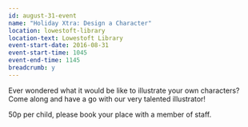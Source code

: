 ```yaml
---
id: august-31-event
name: "Holiday Xtra: Design a Character"
location: lowestoft-library
location-text: Lowestoft Library
event-start-date: 2016-08-31
event-start-time: 1045
event-end-time: 1145
breadcrumb: y
---
```

Ever wondered what it would be like to illustrate your own characters? Come along and have a go with our very talented illustrator!

50p per child, please book your place with a member of staff.
